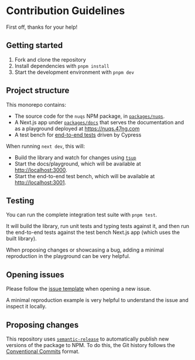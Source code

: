 # Contribution Guidelines

First off, thanks for your help!

## Getting started

1. Fork and clone the repository
2. Install dependencies with `pnpm install`
3. Start the development environment with `pnpm dev`

## Project structure

This monorepo contains:

- The source code for the `nuqs` NPM package, in [`packages/nuqs`](./packages/nuqs).
- A Next.js app under [`packages/docs`](./packages/docs) that serves the documentation and as a playground deployed at <https://nuqs.47ng.com>
- A test bench for [end-to-end tests](./packages/e2e) driven by Cypress

When running `next dev`, this will:

- Build the library and watch for changes using [`tsup`](https://tsup.egoist.dev/)
- Start the docs/playground, which will be available at <http://localhost:3000>.
- Start the end-to-end test bench, which will be available at <http://localhost:3001>.

## Testing

You can run the complete integration test suite with `pnpm test`.

It will build the library, run unit tests and typing tests against it, and then
run the end-to-end tests against the test bench Next.js app (which uses the built library).

When proposing changes or showcasing a bug, adding a minimal reproduction in the
playground can be very helpful.

## Opening issues

Please follow the [issue template](.github/ISSUE_TEMPLATE/bug_report.md) when opening a new issue.

A minimal reproduction example is very helpful to understand the issue and
inspect it locally.

## Proposing changes

This repository uses [`semantic-release`](https://semantic-release.gitbook.io/semantic-release/)
to automatically publish new versions of the package to NPM.
To do this, the Git history follows the
[Conventional Commits](https://www.conventionalcommits.org/en/v1.0.0/) format.
